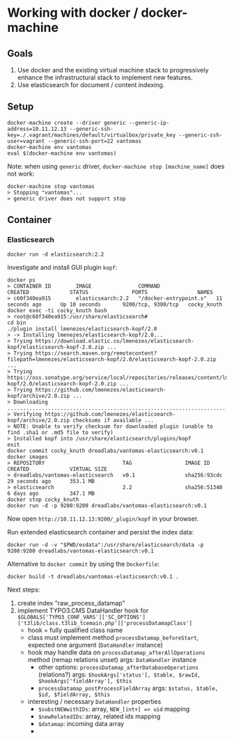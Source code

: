 # Working with docker / docker-machine

## Goals

  1. Use docker and the existing virtual machine stack to progressively enhance the infrastructural stack to implement new features.
  2. Use elasticsearch for document / content indexing.

## Setup

    docker-machine create --driver generic --generic-ip-address=10.11.12.13 --generic-ssh-key=./.vagrant/machines/default/virtualbox/private_key --generic-ssh-user=vagrant --generic-ssh-port=22 vantomas
    docker-machine env vantomas
    eval $(docker-machine env vantomas)

Note: when using `generic` driver, `docker-machine stop [machine_name]` does not work:

    docker-machine stop vantomas
    > Stopping "vantomas"...
    > generic driver does not support stop

## Container

### Elasticsearch

    docker run -d elasticsearch:2.2

Investigate and install GUI plugin `kopf`:

    docker ps
    > CONTAINER ID        IMAGE               COMMAND                  CREATED             STATUS              PORTS                NAMES
    > c60f340ea915        elasticsearch:2.2   "/docker-entrypoint.s"   11 seconds ago      Up 10 seconds       9200/tcp, 9300/tcp   cocky_knuth
    docker exec -ti cocky_knuth bash
    > root@c60f340ea915:/usr/share/elasticsearch#
    cd bin
    ./plugin install lmenezes/elasticsearch-kopf/2.0
    > -> Installing lmenezes/elasticsearch-kopf/2.0...
    > Trying https://download.elastic.co/lmenezes/elasticsearch-kopf/elasticsearch-kopf-2.0.zip ...
    > Trying https://search.maven.org/remotecontent?filepath=lmenezes/elasticsearch-kopf/2.0/elasticsearch-kopf-2.0.zip ...
    > Trying https://oss.sonatype.org/service/local/repositories/releases/content/lmenezes/elasticsearch-kopf/2.0/elasticsearch-kopf-2.0.zip ...
    > Trying https://github.com/lmenezes/elasticsearch-kopf/archive/2.0.zip ...
    > Downloading .........................................................................................................................................................................................................................................................................................................................................................DONE
    > Verifying https://github.com/lmenezes/elasticsearch-kopf/archive/2.0.zip checksums if available ...
    > NOTE: Unable to verify checksum for downloaded plugin (unable to find .sha1 or .md5 file to verify)
    > Installed kopf into /usr/share/elasticsearch/plugins/kopf
    exit
    docker commit cocky_knuth dreadlabs/vantomas-elasticsearch:v0.1
    docker images
    > REPOSITORY                         TAG                 IMAGE ID            CREATED             VIRTUAL SIZE
    > dreadlabs/vantomas-elasticsearch   v0.1                sha256:93cdc        29 seconds ago      353.1 MB
    > elasticsearch                      2.2                 sha256:51340        6 days ago          347.1 MB
    docker stop cocky_knuth
    docker run -d -p 9200:9200 dreadlabs/vantomas-elasticsearch:v0.1

Now open `http://10.11.12.13:9200/_plugin/kopf` in your browser.

Run extended elasticsearch container and persist the index data:

    docker run -d -v "$PWD/esdata":/usr/share/elasticsearch/data -p 9200:9200 dreadlabs/vantomas-elasticsearch:v0.1

Alternative to `docker commit` by using the `Dockerfile`:

    docker build -t dreadlabs/vantomas-elasticsearch:v0.1 .

Next steps:

  1. create index "raw_process_datamap"
  2. implement TYPO3.CMS DataHandler hook for `$GLOBALS['TYPO3_CONF_VARS']['SC_OPTIONS']['t3lib/class.t3lib_tcemain.php']['processDatamapClass']`
     - hook = fully qualified class name
     - class must implement method `processDatamap_beforeStart`, expected one argument (`DataHandler` instance)
     - hook may handle data on `processDatamap_afterAllOperations` method (remap relations unset) args: `DataHandler` instance
       - other options: `processDatamap_afterDatabaseOperations` (relations?) args: `$hookArgs['status'], $table, $rawId, $hookArgs['fieldArray'], $this`
       - `processDatamap_postProcessFieldArray` args: `$status, $table, $id, $fieldArray, $this`
     - interesting / necessary `DataHandler` properties
       - `$substNEWwithIDs`: array, `NEW_[int+] => uid` mapping
       - `$newRelatedIDs`: array, related ids mapping
       - `$datamap`: incoming data array
       -